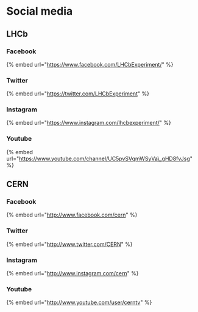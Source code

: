 # Social media

## LHCb

### Facebook

{% embed url="https://www.facebook.com/LHCbExperiment/" %}



### Twitter

{% embed url="https://twitter.com/LHCbExperiment" %}

### Instagram

{% embed url="https://www.instagram.com/lhcbexperiment/" %}

### Youtube

{% embed url="https://www.youtube.com/channel/UC5pvSVqmWSyVa\_gHD8fvJsg" %}

## CERN

### Facebook

{% embed url="http://www.facebook.com/cern" %}

### Twitter

{% embed url="http://www.twitter.com/CERN" %}

### Instagram

{% embed url="http://www.instagram.com/cern" %}

### Youtube

{% embed url="http://www.youtube.com/user/cerntv" %}

